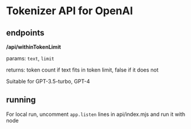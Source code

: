 # Tokenizer API for OpenAI

## endpoints

**/api/withinTokenLimit**

params: `text`, `limit`

returns: token count if text fits in token limit, false if it does not

Suitable for GPT-3.5-turbo, GPT-4

## running

For local run, uncomment `app.listen` lines in api/index.mjs and run it with node
